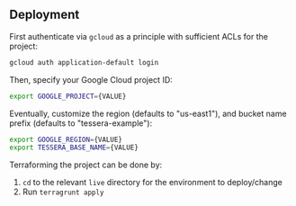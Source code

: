 ## Deployment 

First authenticate via `gcloud` as a principle with sufficient ACLs for
the project:
```bash
gcloud auth application-default login
```

Then, specify your Google Cloud project ID:
```bash
export GOOGLE_PROJECT={VALUE}
```

Eventually, customize the region (defaults to "us-east1"), and bucket name prefix
(defaults to "tessera-example"):
```bash
export GOOGLE_REGION={VALUE}
export TESSERA_BASE_NAME={VALUE}
```

Terraforming the project can be done by:
 1. `cd` to the relevant `live` directory for the environment to deploy/change
 2. Run `terragrunt apply`

